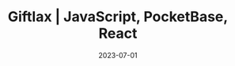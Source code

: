 ---
title: "Giftlax | JavaScript, PocketBase, React"
tags: [project]
date: 2023-07-01

showDate: false
showTaxonomies: true
showSummary: true
draft: false

externalUrl: "https://giftlax.vercel.app/"
summary: "I'm forgetful when it comes to giving gifts :facepalm:, so I built and deployed a full-stack app that helps with gift-giving planning using SQLite database and REST API. Implemented React frontend secured with user authentication, calendar, live chat, and gift idea generator. Hosted website on Vercel using GitHub and database to Fly.io server using Docker image for seamless scaling"
_build:
  render: "false"
  list: "local"
---